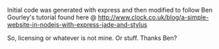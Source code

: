 Initial code was generated with express and then modified to follow Ben Gourley's tutorial
found here @ http://www.clock.co.uk/blog/a-simple-website-in-nodejs-with-express-jade-and-stylus

So, licensing or whatever is not mine. Or stuff. Thanks Ben?
